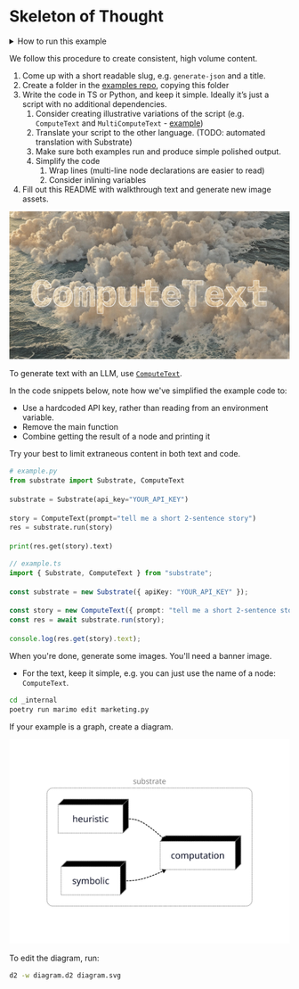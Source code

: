 # Skeleton of Thought

<details>
<summary>How to run this example</summary>
<br/>

```bash
# Set your API key as an environment variable.
export SUBSTRATE_API_KEY=ENTER_YOUR_KEY

# Run the TypeScript example

# If using tsx:
cd typescript                   # Navigate to the typescript example
npm install                     # Install dependencies
npx tsx example.ts              # Run the example

# If using Deno:
cd typescript
deno run example.ts

# Run the Python example

# If using Poetry:
cd python                       # Navigate to the python example
poetry install                  # Install dependencies and build the example
poetry run main                 # Run the example

# If using Rye:
# Update pyproject.toml to switch to Rye.
cd python
rye sync
rye run main
```

</details>

We follow this procedure to create consistent, high volume content.

1. Come up with a short readable slug, e.g. `generate-json` and a title.
2. Create a folder in the [examples repo](https://github.com/SubstrateLabs/examples), copying this folder
3. Write the code in TS or Python, and keep it simple. Ideally it’s just a script with no additional dependencies.
   1. Consider creating illustrative variations of the script (e.g. `ComputeText` and `MultiComputeText` - [example](https://github.com/SubstrateLabs/examples/tree/main/basics/generate-text))
   2. Translate your script to the other language. (TODO: automated translation with Substrate)
   3. Make sure both examples run and produce simple polished output.
   4. Simplify the code
      1. Wrap lines (multi-line node declarations are easier to read)
      2. Consider inlining variables
4. Fill out this README with walkthrough text and generate new image assets.

![hero](hero.png)

To generate text with an LLM, use [`ComputeText`](https://www.substrate.run/nodes#ComputeText).

In the code snippets below, note how we've simplified the example code to:

- Use a hardcoded API key, rather than reading from an environment variable.
- Remove the main function
- Combine getting the result of a node and printing it

Try your best to limit extraneous content in both text and code.

```python Python
# example.py
from substrate import Substrate, ComputeText

substrate = Substrate(api_key="YOUR_API_KEY")

story = ComputeText(prompt="tell me a short 2-sentence story")
res = substrate.run(story)

print(res.get(story).text)
```

```typescript TypeScript
// example.ts
import { Substrate, ComputeText } from "substrate";

const substrate = new Substrate({ apiKey: "YOUR_API_KEY" });

const story = new ComputeText({ prompt: "tell me a short 2-sentence story" });
const res = await substrate.run(story);

console.log(res.get(story).text);
```

When you're done, generate some images. You'll need a banner image.

- For the text, keep it simple, e.g. you can just use the name of a node: `ComputeText`.

```bash
cd _internal
poetry run marimo edit marketing.py
```

If your example is a graph, create a diagram.

![diagram](diagram.svg)

To edit the diagram, run:

```bash
d2 -w diagram.d2 diagram.svg
```
